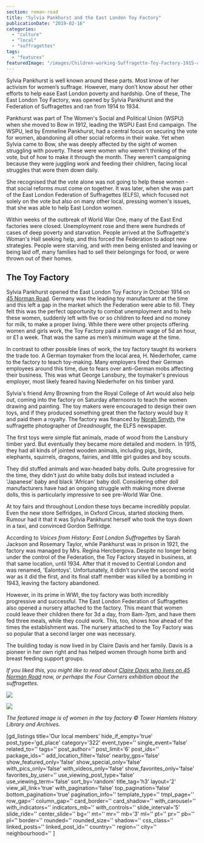 ```yaml
---
section: roman-road
title: "Sylvia Pankhurst and the East London Toy Factory"
publicationDate: "2019-02-16"
categories: 
  - "culture"
  - "local"
  - "suffragettes"
tags: 
  - "features"
featuredImage: "/images/Children-working-Suffragette-Toy-Factory-1915-copyright-Inst-Social-History.jpg"
---
```


Sylvia Pankhurst is well known around these parts. Most know of her activism for women’s suffrage. However, many don’t know about her other efforts to help ease East London poverty and hardship. One of these, The East London Toy Factory, was opened by Sylvia Pankhurst and the Federation of Suffragettes and ran from 1914 to 1934.

Pankhurst was part of The Women's Social and Political Union (WSPU) when she moved to Bow in 1912, leading the WSPU East End campaign. The WSPU, led by Emmeline Pankhurst, had a central focus on securing the vote for women, abandoning all other social reforms in their wake. Yet when Sylvia came to Bow, she was deeply affected by the sight of women struggling with poverty. These were women who weren't thinking of the vote, but of how to make it through the month. They weren’t campaigning because they were juggling work and feeding their children, facing local struggles that wore them down daily.

She recognised that the vote alone was not going to help these women - that social reforms must come on together. It was later, when she was part of the East London Federation of Suffragettes (ELFS), which focused not solely on the vote but also on many other local, pressing women's issues, that she was able to help East London women.

Within weeks of the outbreak of World War One, many of the East End factories were closed. Unemployment rose and there were hundreds of cases of deep poverty and starvation. People arrived at the Suffragette's Woman's Hall seeking help, and this forced the Federation to adopt new strategies. People were starving, and with men being enlisted and leaving or being laid off, many families had to sell their belongings for food, or were thrown out of their homes.

## The Toy Factory

Sylvia Pankhurst opened the East London Toy Factory in October 1914 on [45 Norman Road](https://romanroadlondon.com/norman-grove-street-party-celebrates-suffragettes-centenary/). Germany was the leading toy manufacturer at the time and this left a gap in the market which the Federation were able to fill. They felt this was the perfect opportunity to combat unemployment and to help these women, suddenly left with five or so children to feed and no money for milk, to make a proper living. While there were other projects offering women and girls work, the Toy Factory paid a minimum wage of 5d an hour, or £1 a week. That was the same as men’s minimum wage at the time.

In contrast to other possible lines of work, the toy factory taught its workers the trade too. A German toymaker from the local area, H. Niederhofer, came to the factory to teach toy-making. Many employers fired their German employees around this time, due to fears over anti-German mobs affecting their business. This was what George Lansbury, the toymaker's previous employer, most likely feared having Niederhofer on his timber yard.

Sylvia's friend Amy Browning from the Royal College of Art would also help out, coming into the factory on Saturday afternoons to teach the women drawing and painting. The toy makers were encouraged to design their own toys, and if they produced something great then the factory would buy it and paid them a royalty. The factory was financed by [Norah Smyth](https://romanroadlondon.com/east-end-suffragette-norah-smyth/), the suffragette photographer of _Dreadnought_, the ELFS newspaper.

The first toys were simple flat animals, made of wood from the Lansbury timber yard. But eventually they became more detailed and modern. In 1915, they had all kinds of jointed wooden animals, including pigs, birds, elephants, squirrels, dragons, fairies, and little girl guides and boy scouts.

They did stuffed animals and wax-headed baby dolls. Quite progressive for the time, they didn't just do white baby dolls but instead included a 'Japanese' baby and black 'African' baby doll. Considering other doll manufacturers have had an ongoing struggle with making more diverse dolls, this is particularly impressive to see pre-World War One.

At toy fairs and throughout London these toys became incredibly popular. Even the new store Selfridges, in Oxford Circus, started stocking them. Rumour had it that it was Sylvia Pankhurst herself who took the toys down in a taxi, and convinced Gordon Selfridge.

According to _Voices from History: East London Suffragettes_ by Sarah Jackson and Rosemary Taylor, while Pankhurst was in prison in 1921, the factory was managed by Mrs. Regina Hercbergova. Despite no longer being under the control of the Federation, the Toy Factory stayed in business, at that same location, until 1934. After that it moved to Central London and was renamed, 'Ealontoys'. Unfortunately, it didn't survive the second world war as it did the first, and its final staff member was killed by a bombing in 1943, leaving the factory abandoned.

However, in its prime in WWI, the toy factory was both incredibly progressive and successful. The East London Federation of Suffragettes also opened a nursery attached to the factory. This meant that women could leave their children there for 3d a day, from 8am-7pm, and have them fed three meals, while they could work. This, too, shows how ahead of the times the establishment was. The nursery attached to the Toy Factory was so popular that a second larger one was necessary.

The building today is now lived in by Claire Davis and her family. Davis is a pioneer in her own right and has helped women through home birth and breast feeding support groups.  

_If you liked this, you might like to read about_ [_Claire Davis who lives on 45 Norman Road_](https://romanroadlondon.com/home-birth-pioneer-claire-davis-breastfeeding-living-pankhurst-house/) _now, or perhaps the Four Corners exhibition about the suffragettes_.

![](/images/Blue-plaque-45-Norman-Gove-Pankshurst-Toy-Factory-Bow-2.jpg)

![](/images/Blue-plaque-Pankhurst-Toy-Factory-closeup.jpg)

_The featured image is of women in the toy factory © Tower Hamlets History Library and Archives._  

\[gd\_listings title='Our local members' hide\_if\_empty='true' post\_type='gd\_place' category='322' event\_type='' single\_event='false' related\_to='' tags='' post\_author='' post\_limit='6' post\_ids='' package\_ids='' add\_location\_filter='false' nearby\_gps='false' show\_featured\_only='false' show\_special\_only='false' with\_pics\_only='false' with\_videos\_only='false' show\_favorites\_only='false' favorites\_by\_user='' use\_viewing\_post\_type='false' use\_viewing\_term='false' sort\_by='random' title\_tag='h3' layout='2' view\_all\_link='true' with\_pagination='false' top\_pagination='false' bottom\_pagination='true' pagination\_info='' template\_type='' tmpl\_page='' row\_gap='' column\_gap='' card\_border='' card\_shadow='' with\_carousel='' with\_indicators='' indicators\_mb='' with\_controls='' slide\_interval='5' slide\_ride='' center\_slide='' bg='' mt='' mr='' mb='3' ml='' pt='' pr='' pb='' pl='' border='' rounded='' rounded\_size='' shadow='' css\_class='' linked\_posts='' linked\_post\_id='' country='' region='' city='' neighbourhood='' \]
